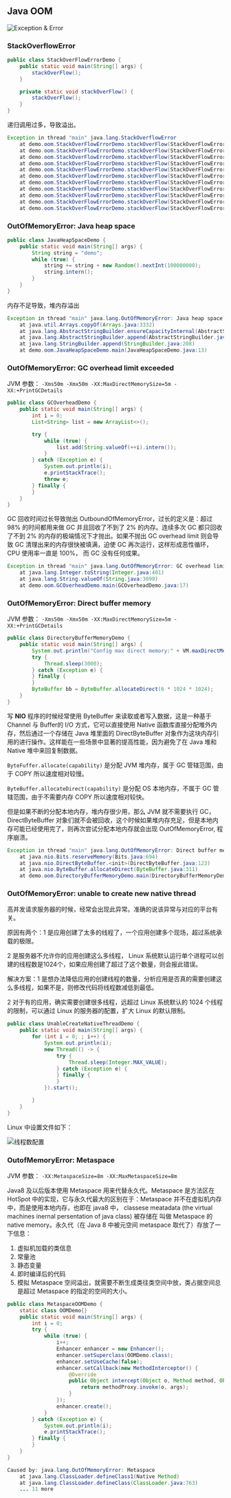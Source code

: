 ## Java OOM

![Exception & Error](https://i.loli.net/2019/06/18/5d08fb6bd193464754.png)

### StackOverflowError

```java
public class StackOverFlowErrorDemo {
    public static void main(String[] args) {
        stackOverFlow();
    }

    private static void stackOverFlow() {
        stackOverFlow();
    }
}
```



递归调用过多，导致溢出。

```java
Exception in thread "main" java.lang.StackOverflowError
	at demo.oom.StackOverFlowErrorDemo.stackOverFlow(StackOverFlowErrorDemo.java:13)
	at demo.oom.StackOverFlowErrorDemo.stackOverFlow(StackOverFlowErrorDemo.java:13)
	at demo.oom.StackOverFlowErrorDemo.stackOverFlow(StackOverFlowErrorDemo.java:13)
	at demo.oom.StackOverFlowErrorDemo.stackOverFlow(StackOverFlowErrorDemo.java:13)
	at demo.oom.StackOverFlowErrorDemo.stackOverFlow(StackOverFlowErrorDemo.java:13)
	at demo.oom.StackOverFlowErrorDemo.stackOverFlow(StackOverFlowErrorDemo.java:13)
	at demo.oom.StackOverFlowErrorDemo.stackOverFlow(StackOverFlowErrorDemo.java:13)
	at demo.oom.StackOverFlowErrorDemo.stackOverFlow(StackOverFlowErrorDemo.java:13)
	at demo.oom.StackOverFlowErrorDemo.stackOverFlow(StackOverFlowErrorDemo.java:13)
	at demo.oom.StackOverFlowErrorDemo.stackOverFlow(StackOverFlowErrorDemo.java:13)
	at demo.oom.StackOverFlowErrorDemo.stackOverFlow(StackOverFlowErrorDemo.java:13)
```



### OutOfMemoryError: Java heap space

```java
public class JavaHeapSpaceDemo {
    public static void main(String[] args) {
        String string = "demo";
        while (true) {
            string += string + new Random().nextInt(100000000);
            string.intern();
        }
    }
}
```



内存不足导致，堆内存溢出

```java
Exception in thread "main" java.lang.OutOfMemoryError: Java heap space
	at java.util.Arrays.copyOf(Arrays.java:3332)
	at java.lang.AbstractStringBuilder.ensureCapacityInternal(AbstractStringBuilder.java:124)
	at java.lang.AbstractStringBuilder.append(AbstractStringBuilder.java:674)
	at java.lang.StringBuilder.append(StringBuilder.java:208)
	at demo.oom.JavaHeapSpaceDemo.main(JavaHeapSpaceDemo.java:13)
```



### OutOfMemoryError: GC overhead limit exceeded

JVM 参数： `-Xms50m -Xmx50m -XX:MaxDirectMemorySize=5m -XX:+PrintGCDetails`

```java
public class GCOverheadDemo {
    public static void main(String[] args) {
        int i = 0;
        List<String> list = new ArrayList<>();

        try {
            while (true) {
                list.add(String.valueOf(++i).intern());
            }
        } catch (Exception e) {
            System.out.println(i);
            e.printStackTrace();
            throw e;
        } finally {
        }
    }
}
```



GC 回收时间过长导致抛出 OutboundOfMemoryError，过长的定义是：超过 98% 的时间都用来做 GC 并且回收了不到了 2% 的内存。连续多次 GC 都只回收了不到 2% 的内存的极端情况下才抛出。如果不抛出 GC overhead limit  则会导致 GC 清理出来的内存很快被填满，迫使 GC 再次运行，这样形成恶性循环，CPU 使用率一直是 100%， 而 GC 没有任何成果。

```java
Exception in thread "main" java.lang.OutOfMemoryError: GC overhead limit exceeded
	at java.lang.Integer.toString(Integer.java:401)
	at java.lang.String.valueOf(String.java:3099)
	at demo.oom.GCOverheadDemo.main(GCOverheadDemo.java:17)
```



### OutOfMemoryError: Direct buffer memory

JVM 参数： `-Xms50m -Xmx50m -XX:MaxDirectMemorySize=5m -XX:+PrintGCDetails`

```java
public class DirectoryBufferMemoryDemo {
    public static void main(String[] args) {
        System.out.println("Config max direct memory:" + VM.maxDirectMemory() / 1024.0 / 1024.0 + "MB");
        try {
            Thread.sleep(3000);
        } catch (Exception e) {
        } finally {
        }
        ByteBuffer bb = ByteBuffer.allocateDirect(6 * 1024 * 1024);
    }
}
```



写 **NIO** 程序的时候经常使用 ByteBuffer 来读取或者写入数据，这是一种基于 Channel 与 Buffer的 I/O 方式，它可以直接使用 Native 函数库直接分配堆外内存，然后通过一个存储在 Java 堆里面的 DirectByteBuffer 对象作为这块内存引用的进行操作。这样能在一些场景中显著的提高性能，因为避免了在 Java 堆和 Native 堆中来回复制数据。

`ByteFuffer.allocate(capability)` 是分配 JVM 堆内存，属于 GC 管辖范围，由于 COPY 所以速度相对较慢。

`ByteBuffer.allocateDirect(capability)`  是分配 OS 本地内存，不属于 GC 管辖范围，由于不需要内存 COPY 所以速度相对较快。

但是如果不断的分配本地内存，堆内存很少用，那么 JVM 就不需要执行 GC，DirectByteBuffer 对象们就不会被回收，这个时候如果堆内存充足，但是本地内存可能已经使用完了，则再次尝试分配本地内存就会出现 OutOfMemoryError, 程序崩溃。

```java
Exception in thread "main" java.lang.OutOfMemoryError: Direct buffer memory
	at java.nio.Bits.reserveMemory(Bits.java:694)
	at java.nio.DirectByteBuffer.<init>(DirectByteBuffer.java:123)
	at java.nio.ByteBuffer.allocateDirect(ByteBuffer.java:311)
	at demo.oom.DirectoryBufferMemoryDemo.main(DirectoryBufferMemoryDemo.java:19)
```



### OutOfMemoryError: unable to create new native thread

高并发请求服务器的时候，经常会出现此异常。准确的说该异常与对应的平台有关。

原因有两个：1 是应用创建了太多的线程了，一个应用创建多个现场，超过系统承载的极限。

2 是服务器不允许你的应用创建这么多线程， Linux 系统默认运行单个进程可以创建的线程数是1024个，如果应用创建了超过了这个数量，则会报此错误。

解决方案：1 是想办法降低应用的创建线程的数量，分析应用是否真的需要创建这么多线程，如果不是，则修改代码将线程数减低到最低。

2 对于有的应用，确实需要创建很多线程，远超过 Linux 系统默认的 1024 个线程的限制，可以通过 Linux 的服务器的配置，扩大 Linux 的默认限制。

```java
public class UnableCreateNativeThreadDemo {
    public static void main(String[] args) {
        for (int i = 0; ; i++) {
            System.out.println(i);
            new Thread(() -> {
                try {
                    Thread.sleep(Integer.MAX_VALUE);
                } catch (Exception e) {
                } finally {
                }
            }).start();

        }
    }
}

```

Linux 中设置文件如下：

![线程数配置](https://i.loli.net/2019/06/19/5d09160c745d655919.png)

### OutofMemoryError: Metaspace

JVM 参数： `-XX:MetaspaceSize=8m -XX:MaxMetaspaceSize=8m`

Java8  及以后版本使用 Metaspace 用来代替永久代。Metaspace 是方法区在 HotSpot 中的实现，它与永久代最大的区别在于：Metaspace 并不在虚拟机内存中，而是使用本地内存，也即在 java8 中， classese meatadata (the virtual machines inernal persentation of java class) 被存储在 叫做 Metaspace 的 native memory。永久代（在 Java 8 中被元空间 metaspace 取代了）存放了一下信息：

1. 虚拟机加载的类信息
2. 常量池
3. 静态变量
4. 即时编译后的代码
5. 模拟 Metaspace 空间溢出，就需要不断生成类往类空间中放，类占据空间总是超过 Metaspace 的指定的空间的大小。

```java
public class MetaspaceOOMDemo {
    static class OOMDemo{}
    public static void main(String[] args) {
        int i = 0;
        try {
            while (true) {
                i++;
                Enhancer enhancer = new Enhancer();
                enhancer.setSuperclass(OOMDemo.class);
                enhancer.setUseCache(false);
                enhancer.setCallback(new MethodInterceptor() {
                    @Override
                    public Object intercept(Object o, Method method, Object[] objects, MethodProxy methodProxy) throws Throwable {
                        return methodProxy.invoke(o, args);
                    }
                });
                enhancer.create();
            }
        } catch (Exception e) {
            System.out.println(i);
            e.printStackTrace();
        } finally {
        }
    }
}
```

```java
Caused by: java.lang.OutOfMemoryError: Metaspace
	at java.lang.ClassLoader.defineClass1(Native Method)
	at java.lang.ClassLoader.defineClass(ClassLoader.java:763)
	... 11 more
```

